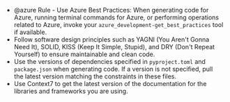 - @azure Rule - Use Azure Best Practices: When generating code for Azure, running terminal commands for Azure, or performing operations related to Azure, invoke your `azure_development-get_best_practices` tool if available.
- Follow software design principles such as YAGNI (You Aren't Gonna Need It), SOLID, KISS (Keep It Simple, Stupid), and DRY (Don't Repeat Yourself) to ensure maintainable and clean code.
- Use the versions of dependencies specified in `pyproject.toml` and `package.json` when generating code. If a version is not specified, pull the latest version matching the constraints in these files.
- Use Context7 to get the latest version of the documentation for the libraries and frameworks you are using.